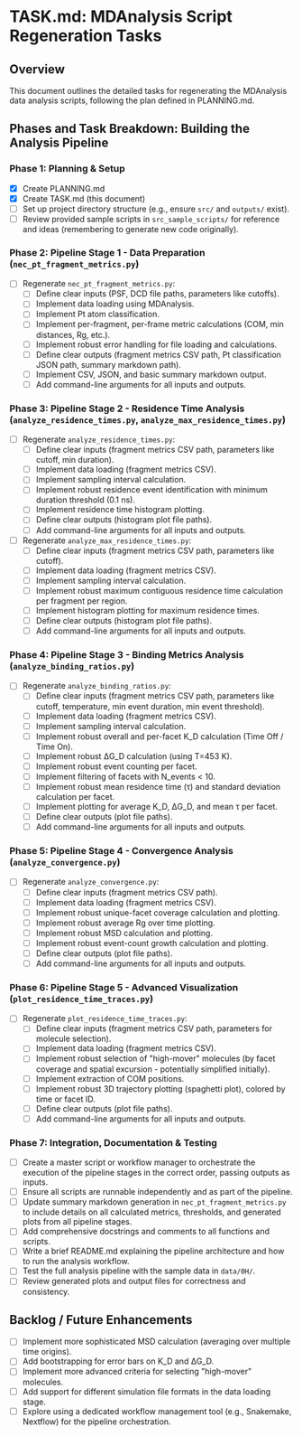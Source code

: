 # TASK.md: MDAnalysis Script Regeneration Tasks

## Overview

This document outlines the detailed tasks for regenerating the MDAnalysis data analysis scripts, following the plan defined in PLANNING.md.

## Phases and Task Breakdown: Building the Analysis Pipeline

### Phase 1: Planning & Setup

- [x] Create PLANNING.md
- [x] Create TASK.md (this document)
- [ ] Set up project directory structure (e.g., ensure `src/` and `outputs/` exist).
- [ ] Review provided sample scripts in `src_sample_scripts/` for reference and ideas (remembering to generate new code originally).

### Phase 2: Pipeline Stage 1 - Data Preparation (`nec_pt_fragment_metrics.py`)

- [ ] Regenerate `nec_pt_fragment_metrics.py`:
    - [ ] Define clear inputs (PSF, DCD file paths, parameters like cutoffs).
    - [ ] Implement data loading using MDAnalysis.
    - [ ] Implement Pt atom classification.
    - [ ] Implement per-fragment, per-frame metric calculations (COM, min distances, Rg, etc.).
    - [ ] Implement robust error handling for file loading and calculations.
    - [ ] Define clear outputs (fragment metrics CSV path, Pt classification JSON path, summary markdown path).
    - [ ] Implement CSV, JSON, and basic summary markdown output.
    - [ ] Add command-line arguments for all inputs and outputs.

### Phase 3: Pipeline Stage 2 - Residence Time Analysis (`analyze_residence_times.py`, `analyze_max_residence_times.py`)

- [ ] Regenerate `analyze_residence_times.py`:
    - [ ] Define clear inputs (fragment metrics CSV path, parameters like cutoff, min duration).
    - [ ] Implement data loading (fragment metrics CSV).
    - [ ] Implement sampling interval calculation.
    - [ ] Implement robust residence event identification with minimum duration threshold (0.1 ns).
    - [ ] Implement residence time histogram plotting.
    - [ ] Define clear outputs (histogram plot file paths).
    - [ ] Add command-line arguments for all inputs and outputs.
- [ ] Regenerate `analyze_max_residence_times.py`:
    - [ ] Define clear inputs (fragment metrics CSV path, parameters like cutoff).
    - [ ] Implement data loading (fragment metrics CSV).
    - [ ] Implement sampling interval calculation.
    - [ ] Implement robust maximum contiguous residence time calculation per fragment per region.
    - [ ] Implement histogram plotting for maximum residence times.
    - [ ] Define clear outputs (histogram plot file paths).
    - [ ] Add command-line arguments for all inputs and outputs.

### Phase 4: Pipeline Stage 3 - Binding Metrics Analysis (`analyze_binding_ratios.py`)

- [ ] Regenerate `analyze_binding_ratios.py`:
    - [ ] Define clear inputs (fragment metrics CSV path, parameters like cutoff, temperature, min event duration, min event threshold).
    - [ ] Implement data loading (fragment metrics CSV).
    - [ ] Implement sampling interval calculation.
    - [ ] Implement robust overall and per-facet K_D calculation (Time Off / Time On).
    - [ ] Implement robust ΔG_D calculation (using T=453 K).
    - [ ] Implement robust event counting per facet.
    - [ ] Implement filtering of facets with N_events < 10.
    - [ ] Implement robust mean residence time (τ) and standard deviation calculation per facet.
    - [ ] Implement plotting for average K_D, ΔG_D, and mean τ per facet.
    - [ ] Define clear outputs (plot file paths).
    - [ ] Add command-line arguments for all inputs and outputs.

### Phase 5: Pipeline Stage 4 - Convergence Analysis (`analyze_convergence.py`)

- [ ] Regenerate `analyze_convergence.py`:
    - [ ] Define clear inputs (fragment metrics CSV path).
    - [ ] Implement data loading (fragment metrics CSV).
    - [ ] Implement robust unique-facet coverage calculation and plotting.
    - [ ] Implement robust average Rg over time plotting.
    - [ ] Implement robust MSD calculation and plotting.
    - [ ] Implement robust event-count growth calculation and plotting.
    - [ ] Define clear outputs (plot file paths).
    - [ ] Add command-line arguments for all inputs and outputs.

### Phase 6: Pipeline Stage 5 - Advanced Visualization (`plot_residence_time_traces.py`)

- [ ] Regenerate `plot_residence_time_traces.py`:
    - [ ] Define clear inputs (fragment metrics CSV path, parameters for molecule selection).
    - [ ] Implement data loading (fragment metrics CSV).
    - [ ] Implement robust selection of "high-mover" molecules (by facet coverage and spatial excursion - potentially simplified initially).
    - [ ] Implement extraction of COM positions.
    - [ ] Implement robust 3D trajectory plotting (spaghetti plot), colored by time or facet ID.
    - [ ] Define clear outputs (plot file paths).
    - [ ] Add command-line arguments for all inputs and outputs.

### Phase 7: Integration, Documentation & Testing

- [ ] Create a master script or workflow manager to orchestrate the execution of the pipeline stages in the correct order, passing outputs as inputs.
- [ ] Ensure all scripts are runnable independently and as part of the pipeline.
- [ ] Update summary markdown generation in `nec_pt_fragment_metrics.py` to include details on all calculated metrics, thresholds, and generated plots from all pipeline stages.
- [ ] Add comprehensive docstrings and comments to all functions and scripts.
- [ ] Write a brief README.md explaining the pipeline architecture and how to run the analysis workflow.
- [ ] Test the full analysis pipeline with the sample data in `data/0H/`.
- [ ] Review generated plots and output files for correctness and consistency.

## Backlog / Future Enhancements

- [ ] Implement more sophisticated MSD calculation (averaging over multiple time origins).
- [ ] Add bootstrapping for error bars on K_D and ΔG_D.
- [ ] Implement more advanced criteria for selecting "high-mover" molecules.
- [ ] Add support for different simulation file formats in the data loading stage.
- [ ] Explore using a dedicated workflow management tool (e.g., Snakemake, Nextflow) for the pipeline orchestration.